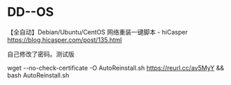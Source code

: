 # DD--OS

【全自动】Debian/Ubuntu/CentOS 网络重装一键脚本 - hiCasper
https://blog.hicasper.com/post/135.html

自己修改了密码。测试版



wget --no-check-certificate -O AutoReinstall.sh https://reurl.cc/av5MyY && bash AutoReinstall.sh
